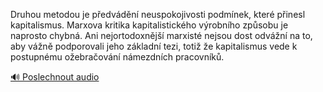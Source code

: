 
Druhou metodou je předvádění neuspokojivosti podmínek, které přinesl kapitalismus. Marxova kritika kapitalistického výrobního způsobu je naprosto chybná. Ani nejortodoxnější marxisté nejsou dost odvážní na to, aby vážně podporovali jeho základní tezi, totiž že kapitalismus vede k postupnému ožebračování námezdních pracovníků.

[🔊 Poslechnout audio](/data/7-paragraphs/audio/chapter_140/para_012-Druhou-metodou-je-pedvdn-neuspokojivosti-podm.mp3)
